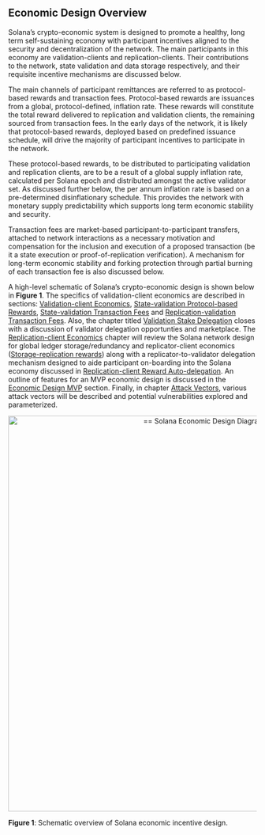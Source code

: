 ## Economic Design Overview

Solana’s crypto-economic system is designed to promote a healthy, long term self-sustaining economy with participant incentives aligned to the security and decentralization of the network. The main participants in this economy are validation-clients and replication-clients. Their contributions to the network, state validation and data storage respectively, and their requisite incentive mechanisms are discussed below.

The main channels of participant remittances are referred to as protocol-based rewards and transaction fees. Protocol-based rewards are issuances from a global, protocol-defined, inflation rate. These rewards will constitute the total reward delivered to replication and validation clients, the remaining sourced from transaction fees. In the early days of the network, it is likely that protocol-based rewards, deployed based on predefined issuance schedule, will drive the majority of participant incentives to participate in the network.

These protocol-based rewards, to be distributed to participating validation and replication clients, are to be a result of a global supply inflation rate, calculated per Solana epoch and distributed amongst the active validator set. As discussed further below, the per annum inflation rate is based on a pre-determined disinflationary schedule. This provides the network with monetary supply predictability which supports long term economic stability and security. 

Transaction fees are market-based participant-to-participant transfers, attached to network interactions as a necessary motivation and compensation for the inclusion and execution of a proposed transaction (be it a state execution or proof-of-replication verification). A mechanism for long-term economic stability and forking protection through partial burning of each transaction fee is also discussed below.

A high-level schematic of Solana’s crypto-economic design is shown below in **Figure 1**. The specifics of validation-client economics are described in sections: [Validation-client Economics](ed_validation_client_economics.md), [State-validation Protocol-based Rewards](ed_vce_state_validation_protocol_based_rewards.md), [State-validation Transaction Fees](ed_vce_state_validation_transaction_fees.md) and [Replication-validation Transaction Fees](ed_vce_replication_validation_transaction_fees.md). Also, the chapter titled [Validation Stake Delegation](ed_vce_validation_stake_delegation.md) closes with a discussion of validator delegation opportunties and marketplace.<!-- Additionally, in [Storage Rent Economics](ed_storage_rend_economics.md), we describe an implementation of storage rent to account for the externality costs of maintaining the active state of the ledger.--> The [Replication-client Economics](ed_replication_client_economics.md) chapter will review the Solana network design for global ledger storage/redundancy and replicator-client economics ([Storage-replication rewards](ed_rce_storage_replication_rewards.md)) along with a replicator-to-validator delegation mechanism designed to aide participant on-boarding into the Solana economy discussed in [Replication-client Reward Auto-delegation](ed_rce_replication_client_reward_auto_delegation.md). <!-- The [Economic Sustainability](ed_economic_sustainability.md) section dives deeper into Solana’s design for long-term economic sustainability and outlines the constraints and conditions for a self-sustaining economy.--> An outline of features for an MVP economic design is discussed in the [Economic Design MVP](ed_mvp.md) section. Finally, in chapter [Attack Vectors](ed_attack_vectors.md), various attack vectors will be described and potential vulnerabilities explored and parameterized.

<!-- ![img alt text](solana_economic_design.png) -->
<p style="text-align:center;"><img src="../.gitbook/assetseconomic_design_infl_230719.png" alt="== Solana Economic Design Diagram ==" width="800"/></p>

**Figure 1**: Schematic overview of Solana economic incentive design.
